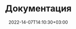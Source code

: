 ---
title: "Документация"
date: 2022-14-07T14:10:30+03:00
draft: false
description: "Документация"
---